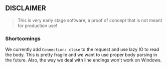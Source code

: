 ## DISCLAIMER
> This is very early stage software; a proof of concept that is not meant for
> production use!

### Shortcomings

We currently add `Connection: close` to the request and use lazy IO to read the
body.  This is pretty fragile and we want to use proper body parsing in the
future.  Also, the way we deal with line endings won't work on Windows.
